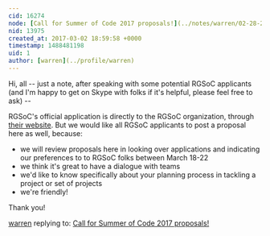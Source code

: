 ```yaml
---
cid: 16274
node: [Call for Summer of Code 2017 proposals!](../notes/warren/02-28-2017/call-for-proposals)
nid: 13975
created_at: 2017-03-02 18:59:58 +0000
timestamp: 1488481198
uid: 1
author: [warren](../profile/warren)
---
```


Hi, all -- just a note, after speaking with some potential RGSoC applicants (and I'm happy to get on Skype with folks if it's helpful, please feel free to ask) -- 

RGSoC's official application is directly to the RGSoC organization, through [their website](https://railsgirlssummerofcode.org/students/application/). But we would like all RGSoC applicants to post a proposal here as well, because:

* we will review proposals here in looking over applications and indicating our preferences to to RGSoC folks between March 18-22
* we think it's great to have a dialogue with teams
* we'd like to know specifically about your planning process in tackling a project or set of projects
* we're friendly!

Thank you!

[warren](../profile/warren) replying to: [Call for Summer of Code 2017 proposals!](../notes/warren/02-28-2017/call-for-proposals)

